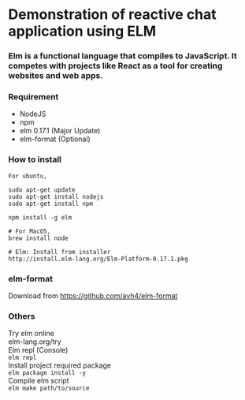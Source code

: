 # Demonstration of reactive chat application using ELM #

### Elm is a functional language that compiles to JavaScript. It competes with projects like React as a tool for creating websites and web apps. ###

### Requirement ###
* NodeJS
* npm
* elm 0.17.1 (Major Update)
* elm-format (Optional)


### How to install ###
```
For ubuntu,

sudo apt-get update
sudo apt-get install nodejs
sudo apt-get install npm

npm install -g elm

# For MacOS,
brew install node

# Elm: Install from installer  
http://install.elm-lang.org/Elm-Platform-0.17.1.pkg
```

### elm-format ###
Download from https://github.com/avh4/elm-format

### Others ###
Try elm online  
elm-lang.org/try  
Elm repl (Console)  
`elm repl`  
Install project required package  
`elm package install -y`  
Compile elm script  
`elm make path/to/source`